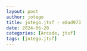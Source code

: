 ```yaml
---
layout: post
author: jotego
title: jotego.jtsf - e8ad973
date: 2024-06-28
categories: [Arcade, jtsf]
tags: [jotego.jtsf]
---
```


